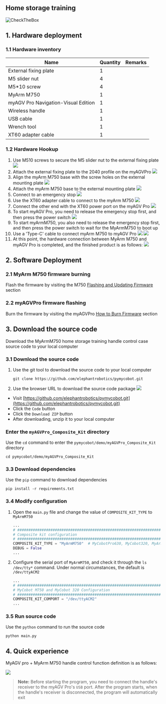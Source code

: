 ## Home storage training

![CheckTheBox](../resources/1-ProductIntroduction/HomeServiceSimulation.gif)

## 1. Hardware deployment

### 1.1 Hardware inventory

| Name                                | Quantity | Remarks |
|-------------------------------------|----------|---------|
| External fixing plate               | 1        |         |
| M5 slider nut                       | 4        |         |
| M5*10 screw                         | 4        |         |
| MyArm M750                          | 1        |         |
| myAGV Pro Navigation-Visual Edition | 1        |         |
| Wireless handle                     | 1        |         |
| USB cable                           | 1        |         |
| Wrench tool                         | 1        |         |
| XT60 adapter cable                  | 1        |         |

### 1.2 Hardware Hookup

1. Use M510 screws to secure the M5 slider nut to the external fixing plate
   ![](../resources/7-ExamplesRobotsUsing/7.1/DSC03253.JPG)
2. Attach the external fixing plate to the 2040 profile on the myAGVPro
   ![](../resources/7-ExamplesRobotsUsing/7.1/DSC03257.JPG)
3. Align the myArm M750 base with the screw holes on the external mounting plate
   ![](../resources/7-ExamplesRobotsUsing/DSC03257.jpg)
4. Attach the myArm M750 base to the external mounting plate
   ![](../resources/7-ExamplesRobotsUsing/7.1/DSC03279.JPG)
5. Connect to an emergency stop
   ![](../resources/7-ExamplesRobotsUsing/7.1/DSC03294.JPG)
6. Use the XT60 adapter cable to connect to the myArm M750
   ![](../resources/7-ExamplesRobotsUsing/7.1/DSC03286.JPG)
7. Connect the other end with the XT60 power port on the myAGV Pro
   ![](../resources/7-ExamplesRobotsUsing/7.1/DSC03287.JPG)
8. To start myAGV Pro, you need to release the emergency stop first, and then press the power switch
   ![](../resources/7-ExamplesRobotsUsing/7.1/DSC03288.png)
9. To start myArmM750, you also need to release the emergency stop first, and then press the power switch to wait for the MyArmM750 to boot up
10. Use a 'Type-C' cable to connect myArm M750 to myAGV Pro
    ![](../resources/7-ExamplesRobotsUsing/7.1/DSC03289.JPG)
    ![](../resources/7-ExamplesRobotsUsing/7.1/DSC03290.JPG)
11. At this point, the hardware connection between MyArm M750 and myAGV Pro is completed, and the finished product is as follows:
    ![](../resources/7-ExamplesRobotsUsing/7.1/DSC03307.JPG)

## 2. Software Deployment

### 2.1 MyArm M750 firmware burning

Flash the firmware by visiting the M750 [Flashing and Updating Firmware](https://docs.elephantrobotics.com/docs/myarm-master_750-en/4-FunctionsAndApplications/5-BasicFunctions/5.2-SoftwareUsageInstructions/5.2.3-flash_firmwares.html)
section

### 2.2 myAGVPro firmware flashing

Burn the firmware by visiting the myAGVPro [How to Burn Firmware](../5-BasicApplication/5.3-FirmwareUse/5.3.2-HowToBurnFirmware.md) section

## 3. Download the source code

Download the MyArmM750 home storage training handle control case source code to your local computer

### 3.1 Download the source code

1. Use the git tool to download the source code to your local computer
   ```shell
   git clone https://github.com/elephantrobotics/pymycobot.git
   ````
2. Use the browser URL to download the source code package
   ![](../resources/7-ExamplesRobotsUsing/PymycobotDownloadZIP.png)

- Visit [https://github.com/elephantrobotics/pymycobot.git](https://github.com/elephantrobotics/pymycobot.git)
- Click the `Code` button
- Click the `Download ZIP` button
- After downloading, unzip it to your local computer

### Enter the `myAGVPro_Composite_Kit` directory

Use the `cd` command to enter the `pymycobot/demo/myAGVPro_Composite_Kit` directory

```shell
cd pymycobot/demo/myAGVPro_Composite_Kit
```

### 3.3 Download dependencies

Use the `pip` command to download dependencies

```shell
pip install -r requirements.txt
```

### 3.4 Modify configuration

1. Open the `main.py` file and change the value of `COMPOSITE_KIT_TYPE` to `MyArmM750`
    ```python
    ...
    # ##############################################################################################
    # Composite kit configuration
    # ##############################################################################################
    COMPOSITE_KIT_TYPE = "MyArmM750"  # MyCobotPro630, MyCobot320, MyArmM750, Undefined
    DEBUG = False
    ...
    ```

2. Configure the serial port of `MyArmM750`, and check it through the `ls /dev/tty*` command. Under normal circumstances, the default is `/dev/ttyACM2`

    ```python
    ...
    # ##############################################################################################
    # MyCobot M750 and MyCobot 320 Configuration
    # ##############################################################################################
    COMPOSITE_KIT_COMPORT = "/dev/ttyACM2"
    ...
    ```

### 3.5 Run source code

Use the `python` command to run the source code

```shell
python main.py
```

## 4. Quick experience

MyAGV pro + MyArm M750 handle control function definition is as follows:

![](../resources/7-ExamplesRobotsUsing/Handle.png)

> **Note:** Before starting the program, you need to connect the handle's receiver to the myAGV Pro's `USB` port. After the program starts, when the handle's receiver is disconnected, the program will automatically exit

